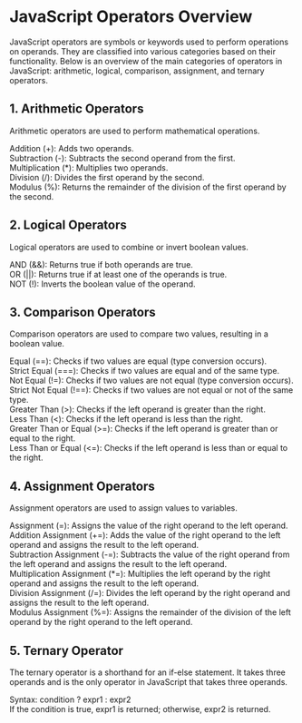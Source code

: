 # JavaScript Operators Overview
JavaScript operators are symbols or keywords used to perform operations on operands. They are classified into various categories based on their functionality. Below is an overview of the main categories of operators in JavaScript: arithmetic, logical, comparison, assignment, and ternary operators.
## 1. Arithmetic Operators
Arithmetic operators are used to perform mathematical operations.

Addition (+): Adds two operands.\
Subtraction (-): Subtracts the second operand from the first.\
Multiplication (*): Multiplies two operands.\
Division (/): Divides the first operand by the second.\
Modulus (%): Returns the remainder of the division of the first operand by the second.

## 2. Logical Operators
Logical operators are used to combine or invert boolean values.

AND (&&): Returns true if both operands are true.\
OR (||): Returns true if at least one of the operands is true.\
NOT (!): Inverts the boolean value of the operand.

## 3. Comparison Operators

Comparison operators are used to compare two values, resulting in a boolean value.

Equal (==): Checks if two values are equal (type conversion occurs).\
Strict Equal (===): Checks if two values are equal and of the same type.\
Not Equal (!=): Checks if two values are not equal (type conversion occurs).\
Strict Not Equal (!==): Checks if two values are not equal or not of the same type.\
Greater Than (>): Checks if the left operand is greater than the right.\
Less Than (<): Checks if the left operand is less than the right.\
Greater Than or Equal (>=): Checks if the left operand is greater than or equal to the right.\
Less Than or Equal (<=): Checks if the left operand is less than or equal to the right.

## 4. Assignment Operators

Assignment operators are used to assign values to variables.

Assignment (=): Assigns the value of the right operand to the left operand.\
Addition Assignment (+=): Adds the value of the right operand to the left operand and assigns the result to the left operand.\
Subtraction Assignment (-=): Subtracts the value of the right operand from the left operand and assigns the result to the left operand.\
Multiplication Assignment (*=): Multiplies the left operand by the right operand and assigns the result to the left operand.\
Division Assignment (/=): Divides the left operand by the right operand and assigns the result to the left operand.\
Modulus Assignment (%=): Assigns the remainder of the division of the left operand by the right operand to the left operand.

## 5. Ternary Operator
The ternary operator is a shorthand for an if-else statement. It takes three operands and is the only operator in JavaScript that takes three operands.

Syntax: condition ? expr1 : expr2 \
If the condition is true, expr1 is returned; otherwise, expr2 is returned.
